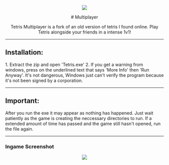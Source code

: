 <p align="center">
<img src="https://i.imgur.com/35IA11d.png" </a>

<p align="center"> 
# Multiplayer
</a>

<p align="center"> 
Tetris Multiplayer is a fork of an old version of tetris I found online. Play Tetris alongside your friends in a intense 1v1!
</a>  
  

---
<p align="center">


## Installation:
</a>
1. Extract the zip and open 'Tetris.exe'
2. If you get a warning from windows, press on the underlined text that says 'More Info' then 'Run Anyway'. It's not dangerous, Windows just can't verify the program because it's not been signed by a corporation.
  
---

## Important:
After you run the exe it may appear as nothing has happened. Just wait patiently as the game is creating the
neccessary directories to run. If a extended amount of time has passed and the game still hasn't opened, run
the file again.

---
### Ingame Screenshot
  <p align="center">
  <img src="https://i.imgur.com/FywZ2mV.png" </a>
